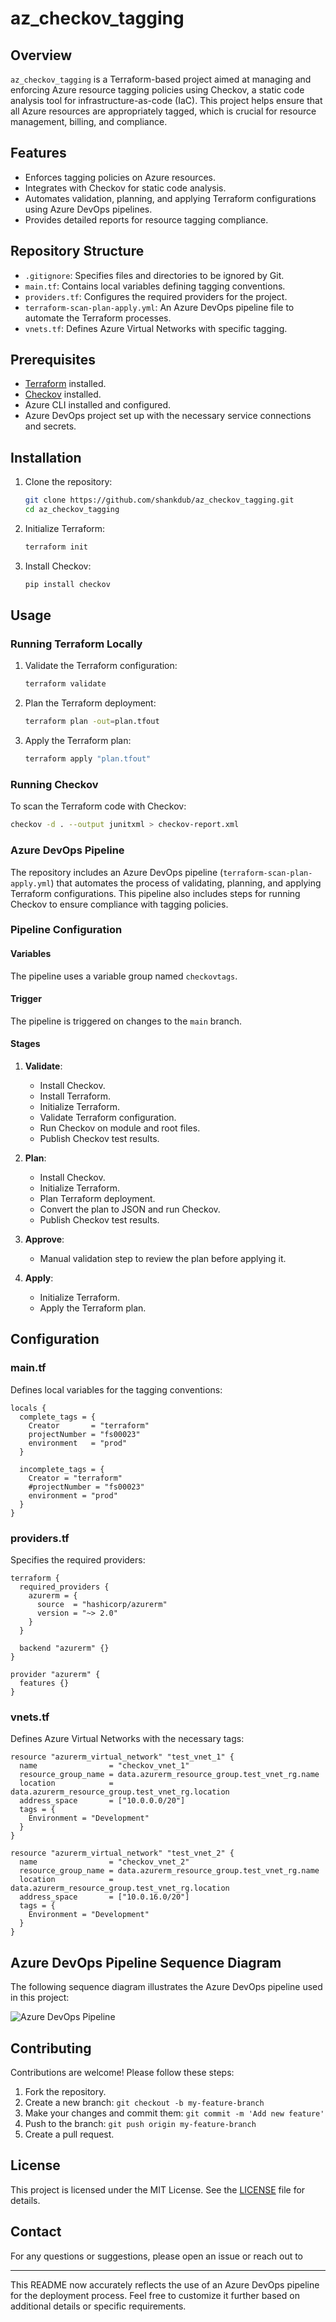 # az_checkov_tagging

## Overview

`az_checkov_tagging` is a Terraform-based project aimed at managing and enforcing Azure resource tagging policies using Checkov, a static code analysis tool for infrastructure-as-code (IaC). This project helps ensure that all Azure resources are appropriately tagged, which is crucial for resource management, billing, and compliance.

## Features

- Enforces tagging policies on Azure resources.
- Integrates with Checkov for static code analysis.
- Automates validation, planning, and applying Terraform configurations using Azure DevOps pipelines.
- Provides detailed reports for resource tagging compliance.

## Repository Structure

- `.gitignore`: Specifies files and directories to be ignored by Git.
- `main.tf`: Contains local variables defining tagging conventions.
- `providers.tf`: Configures the required providers for the project.
- `terraform-scan-plan-apply.yml`: An Azure DevOps pipeline file to automate the Terraform processes.
- `vnets.tf`: Defines Azure Virtual Networks with specific tagging.

## Prerequisites

- [Terraform](https://www.terraform.io/downloads.html) installed.
- [Checkov](https://www.checkov.io/) installed.
- Azure CLI installed and configured.
- Azure DevOps project set up with the necessary service connections and secrets.

## Installation

1. Clone the repository:
   ```bash
   git clone https://github.com/shankdub/az_checkov_tagging.git
   cd az_checkov_tagging
   ```

2. Initialize Terraform:
   ```bash
   terraform init
   ```

3. Install Checkov:
   ```bash
   pip install checkov
   ```

## Usage

### Running Terraform Locally

1. Validate the Terraform configuration:
   ```bash
   terraform validate
   ```

2. Plan the Terraform deployment:
   ```bash
   terraform plan -out=plan.tfout
   ```

3. Apply the Terraform plan:
   ```bash
   terraform apply "plan.tfout"
   ```

### Running Checkov

To scan the Terraform code with Checkov:
```bash
checkov -d . --output junitxml > checkov-report.xml
```

### Azure DevOps Pipeline

The repository includes an Azure DevOps pipeline (`terraform-scan-plan-apply.yml`) that automates the process of validating, planning, and applying Terraform configurations. This pipeline also includes steps for running Checkov to ensure compliance with tagging policies.

### Pipeline Configuration

#### Variables

The pipeline uses a variable group named `checkovtags`.

#### Trigger

The pipeline is triggered on changes to the `main` branch.

#### Stages

1. **Validate**:
    - Install Checkov.
    - Install Terraform.
    - Initialize Terraform.
    - Validate Terraform configuration.
    - Run Checkov on module and root files.
    - Publish Checkov test results.

2. **Plan**:
    - Install Checkov.
    - Initialize Terraform.
    - Plan Terraform deployment.
    - Convert the plan to JSON and run Checkov.
    - Publish Checkov test results.

3. **Approve**:
    - Manual validation step to review the plan before applying it.

4. **Apply**:
    - Initialize Terraform.
    - Apply the Terraform plan.

## Configuration

### main.tf

Defines local variables for the tagging conventions:
```hcl
locals {
  complete_tags = {
    Creator       = "terraform"
    projectNumber = "fs00023"
    environment   = "prod"
  }

  incomplete_tags = {
    Creator = "terraform"
    #projectNumber = "fs00023"
    environment = "prod"
  }
}
```

### providers.tf

Specifies the required providers:
```hcl
terraform {
  required_providers {
    azurerm = {
      source  = "hashicorp/azurerm"
      version = "~> 2.0"
    }
  }

  backend "azurerm" {}
}

provider "azurerm" {
  features {}
}
```

### vnets.tf

Defines Azure Virtual Networks with the necessary tags:
```hcl
resource "azurerm_virtual_network" "test_vnet_1" {
  name                = "checkov_vnet_1"
  resource_group_name = data.azurerm_resource_group.test_vnet_rg.name
  location            = data.azurerm_resource_group.test_vnet_rg.location
  address_space       = ["10.0.0.0/20"]
  tags = {
    Environment = "Development"
  }
}

resource "azurerm_virtual_network" "test_vnet_2" {
  name                = "checkov_vnet_2"
  resource_group_name = data.azurerm_resource_group.test_vnet_rg.name
  location            = data.azurerm_resource_group.test_vnet_rg.location
  address_space       = ["10.0.16.0/20"]
  tags = {
    Environment = "Development"
  }
}
```

## Azure DevOps Pipeline Sequence Diagram

The following sequence diagram illustrates the Azure DevOps pipeline used in this project:

![Azure DevOps Pipeline](./docs/checkov-diagram-ados2.png)
## Contributing

Contributions are welcome! Please follow these steps:

1. Fork the repository.
2. Create a new branch: `git checkout -b my-feature-branch`
3. Make your changes and commit them: `git commit -m 'Add new feature'`
4. Push to the branch: `git push origin my-feature-branch`
5. Create a pull request.

## License

This project is licensed under the MIT License. See the [LICENSE](LICENSE) file for details.

## Contact

For any questions or suggestions, please open an issue or reach out to 

---

This README now accurately reflects the use of an Azure DevOps pipeline for the deployment process. Feel free to customize it further based on additional details or specific requirements.
